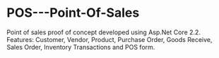 # POS---Point-Of-Sales
Point of sales proof of concept developed using Asp.Net Core 2.2. Features: Customer, Vendor, Product, Purchase Order, Goods Receive, Sales Order, Inventory Transactions and POS form.
